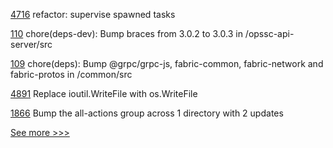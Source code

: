 
[4716](https://github.com/hyperledger/iroha/pull/4716) refactor: supervise spawned tasks

[110](https://github.com/hyperledger-labs/fabric-opssc/pull/110) chore(deps-dev): Bump braces from 3.0.2 to 3.0.3 in /opssc-api-server/src

[109](https://github.com/hyperledger-labs/fabric-opssc/pull/109) chore(deps): Bump @grpc/grpc-js, fabric-common, fabric-network and fabric-protos in /common/src

[4891](https://github.com/hyperledger/fabric/pull/4891) Replace ioutil.WriteFile with os.WriteFile

[1866](https://github.com/hyperledger/indy-node/pull/1866) Bump the all-actions group across 1 directory with 2 updates


[See more >>>](https://start-here.hyperledger.org/pull-requests)
